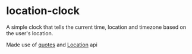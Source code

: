 # location-clock
A simple clock that tells the current time, location and timezone based on the user's location.

Made use of [quotes](https://type.fit/api/quotes)  and [Location](https://freegeoip.app/json?callback=getLocation) api